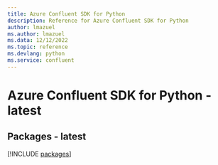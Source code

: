 ```yaml
---
title: Azure Confluent SDK for Python
description: Reference for Azure Confluent SDK for Python
author: lmazuel
ms.author: lmazuel
ms.data: 12/12/2022
ms.topic: reference
ms.devlang: python
ms.service: confluent
---
```

# Azure Confluent SDK for Python - latest
## Packages - latest
[!INCLUDE [packages](confluent-index.md)]